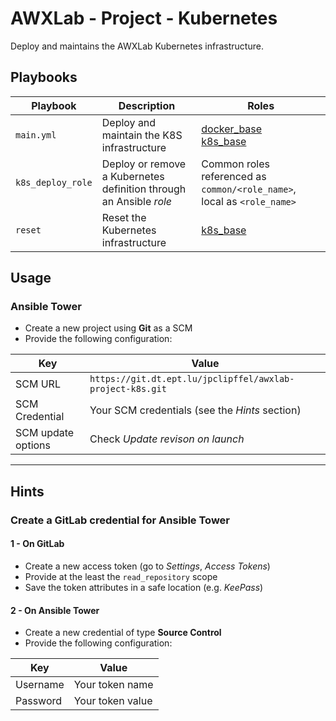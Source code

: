 # AWXLab - Project - Kubernetes

Deploy and maintains the AWXLab Kubernetes infrastructure.

## Playbooks

|Playbook|Description|Roles|
|--------|-----------|-----|
|`main.yml`|Deploy and maintain the K8S infrastructure|[docker_base](https://git.dt.ept.lu/jpclipffel/awxlab-roles-common/tree/master/docker_base)<br>[k8s_base](https://git.dt.ept.lu/jpclipffel/awxlab-roles-common/tree/master/k8s_base)|
|`k8s_deploy_role`|Deploy or remove a Kubernetes definition through an Ansible *role*|Common roles referenced as `common/<role_name>`, local as `<role_name>`|
|`reset`|Reset the Kubernetes infrastructure|[k8s_base](https://git.dt.ept.lu/jpclipffel/awxlab-roles-common/tree/master/k8s_base)|

## Usage

### Ansible Tower

* Create a new project using **Git** as a SCM
* Provide the following configuration:

|Key|Value|
|---|-----|
|SCM URL|`https://git.dt.ept.lu/jpclipffel/awxlab-project-k8s.git`|
|SCM Credential|Your SCM credentials (see the *Hints* section)|
|SCM update options|Check *Update revison on launch*|

---

## Hints

### Create a GitLab credential for Ansible Tower

#### 1 - On GitLab

* Create a new access token (go to *Settings*, *Access Tokens*)
* Provide at the least the `read_repository` scope
* Save the token attributes in a safe location (e.g. *KeePass*)

#### 2 - On Ansible Tower

* Create a new credential of type **Source Control**
* Provide the following configuration:

|Key|Value|
|---|-----|
|Username|Your token name|
|Password|Your token value|
